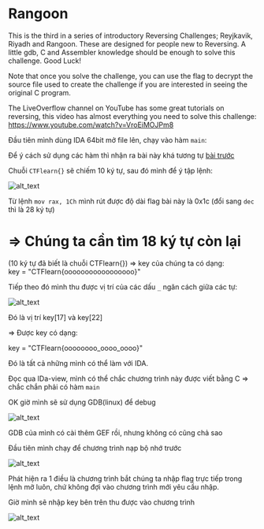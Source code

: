 # Rangoon

This is the third in a series of introductory Reversing Challenges; Reyjkavik, Riyadh and Rangoon. These are designed for people new to Reversing. A little gdb, C and Assembler knowledge should be enough to solve this challenge. Good Luck!

Note that once you solve the challenge, you can use the flag to decrypt the source file used to create the challenge if you are interested in seeing the original C program.

The LiveOverflow channel on YouTube has some great tutorials on reversing, this video has almost everything you need to solve this challenge: https://www.youtube.com/watch?v=VroEiMOJPm8

Đầu tiên mình dùng IDA 64bit mở file lên, chạy vào hàm ```main```:

Để ý cách sử dụng các hàm thì nhận ra bài này khá tương tự [bài trước](https://github.com/TsukasaYuzaki/CTF-WU/blob/main/re/CTFlearn/Ramada/Cachgiai.md)

Chuỗi ```CTFlearn{}``` sẽ chiếm 10 ký tự, sau đó mình để ý tập lệnh: <br/>

![alt_text](https://i.imgur.com/ncLdLu9.png)

Từ lệnh ```mov rax, 1Ch``` mình rút được độ dài flag bài này là 0x1c (đổi sang ```dec``` thì là 28 ký tự)

# => Chúng ta cần tìm 18 ký tự còn lại
(10 ký tự đã biết là chuỗi CTFlearn{})
=> key của chúng ta có dạng:<br/>
key = "CTFlearn{ooooooooooooooooo}"

Tiếp theo đó mình thu được vị trí của các dấu ```_``` ngăn cách giữa các tự:

![alt_text](https://i.imgur.com/Cayzk9I.png)

Đó là vị trí key[17] và key[22]

=> Được key có dạng:

key = "CTFlearn{oooooooo_oooo_oooo}"

Đó là tất cả những mình có thể làm với IDA.

Đọc qua IDa-view, mình có thể chắc chương trình này được viết bằng C => chắc chắn phải có hàm ```main```

OK giờ mình sẽ sử dụng GDB(linux) để debug

![alt_text](https://i.imgur.com/oDtVfyk.png)

GDB của mình có cài thêm GEF rồi, nhưng không có cũng chả sao

Đầu tiên mình chạy để chương trình nạp bộ nhớ trước

![alt_text](https://i.imgur.com/xggEQfd.png)

Phát hiện ra 1 điều là chương trình bắt chúng ta nhập flag trực tiếp trong lệnh mở luôn, chứ không đợi vào chương trình mới yêu cầu nhập.

Giờ mình sẽ nhập key bên trên thu được vào chương trình

![alt_text](https://i.imgur.com/xggEQfd.png)
